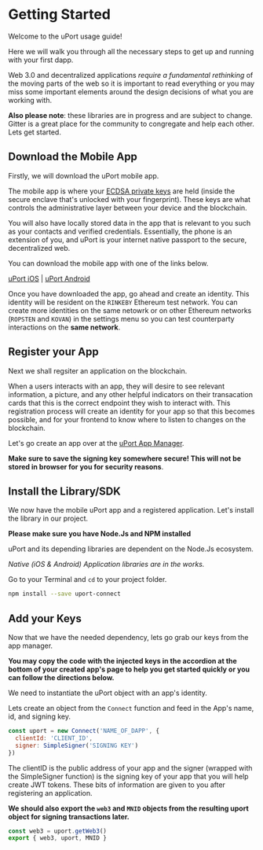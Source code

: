 # Getting Started

Welcome to the uPort usage guide!

Here we will walk you through all the necessary steps to get up and running with your first dapp.

Web 3.0 and decentralized applications _require a fundamental rethinking_ of the moving parts of the web so it is important to read everything or you may miss some important elements around the design decisions of what you are working with.

**Also please note**: these libraries are in progress and are subject to change. Gitter is a great place for the community to congregate and help each other. Lets get started.

## Download the Mobile App

Firstly, we will download the uPort mobile app.

The mobile app is where your [ECDSA private keys](https://blog.cloudflare.com/ecdsa-the-digital-signature-algorithm-of-a-better-internet/) are held (inside the secure enclave that's unlocked with your fingerprint). These keys are what controls the administrative layer between your device and the blockchain.

You will also have locally stored data in the app that is relevant to you such as your contacts and verified credentials. Essentially, the phone is an extension of you, and uPort is your internet native passport to the secure, decentralized web.

You can download the mobile app with one of the links below.

[uPort iOS](https://itunes.apple.com/us/app/uport-identity-wallet-ethereum/id1123434510?mt=8) | [uPort Android](https://play.google.com/store/apps/details?id=com.uportMobile)

Once you have downloaded the app, go ahead and create an identity. This identity will be resident on the `RINKEBY` Ethereum test network. You can create more identities on the same netowrk or on other Ethereum networks (`ROPSTEN` and `KOVAN`) in the settings menu so you can test counterparty interactions on the **same network**.

## Register your App

Next we shall regsiter an application on the blockchain.

When a users interacts with an app, they will desire to see relevant information, a picture, and any other helpful indicators on their transacation cards that this is the correct endpoint they wish to interact with. This registration process will create an identity for your app so that this becomes possible, and for your frontend to know where to listen to changes on the blockchain.

Let's go create an app over at the [uPort App Manager](https://developer.uport.me/myapps.html).

**Make sure to save the signing key somewhere secure! This will not be stored in browser for you for security reasons**.

## Install the Library/SDK

We now have the mobile uPort app and a registered application. Let's install the library in our project.

**Please make sure you have Node.Js and NPM installed**

uPort and its depending libraries are dependent on the Node.Js ecosystem.

_Native (iOS & Android) Application libraries are in the works._

Go to your Terminal and `cd` to your project folder.

```bash
npm install --save uport-connect
```

## Add your Keys

Now that we have the needed dependency, lets go grab our keys from the app manager.

**You may copy the code with the injected keys in the accordion at the bottom of your created app's page to help you get started quickly or you can follow the directions below.**

We need to instantiate the uPort object with an app's identity.

Lets create an object from the `Connect` function and feed in the App's name, id, and signing key.

```js
const uport = new Connect('NAME_OF_DAPP', {
  clientId: 'CLIENT_ID',
  signer: SimpleSigner('SIGNING KEY')
})
```

The clientID is the public address of your app and the signer (wrapped with the SimpleSigner function) is the signing key of your app that you will help create JWT tokens. These bits of information are given to you after registering an application.

**We should also export the `web3` and `MNID` objects from the resulting uport object for signing transactions later.**

```js
const web3 = uport.getWeb3()
export { web3, uport, MNID }
```          
